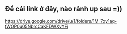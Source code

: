 ## Để cái link ở đây, nào rảnh up sau =))
https://drive.google.com/drive/u/1/folders/1M_7xy1aq-tWOP0u05NbrcCaKFDWXvYFi

